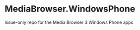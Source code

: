 MediaBrowser.WindowsPhone
=========================

Issue-only repo for the Media Browser 3 Windows Phone apps